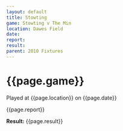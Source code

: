 ```yaml
---
layout: default
title: Stowting
game: Stowting v The Min
location: Dawes Field
date: 
report: 
result: 
parent: 2010 Fixtures
---
```


# {{page.game}}

Played at {{page.location}} on {{page.date}}

{{page.report}}

**Result:** {{page.result}}
